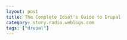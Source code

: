 ```yaml
---
layout: post
title: The Complete Idiot's Guide to Drupal
category: story.radio.weblogs.com
tags: ["drupal"]
---
```

<head>
<meta http-equiv="Content-Type" content="text/html; charset=UTF-8">
    <meta http-equiv="Expires" content="Mon, 01 Jan 1990 01:00:00 GMT">
    <title>The Complete Idiot's Guide to Drupal</title>
    <style type="text/css">
      body {
        margin-top: 0px;
        margin-left: 0px;
        margin-right: 0px;
        margin-bottom: 0px;
        }

      body, td, p {
        font-family: verdana, sans-serif;
        font-size: 90%;
        }

      h2 { 
        font-family: Verdana, Arial, Helvetica, sans-serif; font-size: 24px; font-weight: bold
        }
      .header {
        font-family: Verdana, Arial, Helvetica, sans-serif; font-size: 40px; font-weight: bold
        }
      .realsmall {
        font-family: Verdana, Arial, Helvetica, sans-serif; font-size: 9px;
        }
      .small {
        font-family: Verdana, Arial, Helvetica, sans-serif; font-size: 10px;
        }
      </style>
    </head>

| 

 |

| ![](http://radio.weblogs.com/0103807/images/trans60x60.gif)  
 | Last updated: 6/16/2002; 10:20:35 AM  
 | ![](http://radio.weblogs.com/0103807/images/trans60x60.gif) |

| ![](http://radio.weblogs.com/0103807/images/trans60x1.gif)  
 | 

<font size="+3"><b><a href="http://radio.weblogs.com/0103807/" style="color:black; text-decoration:none">The FuzzyBlog!</a></b></font>  
_Marketing 101. Consulting 101. PHP Consulting. Random geeky stuff. I Blog Therefore I Am._

<font size="+1"><b>The Complete Idiot's Guide to Drupal</b></font>

Drupal is a very, very cool blogging / community platform for building web applications.&nbsp; This document is my first attempt to really grok (i.e. understand) Drupal.&nbsp; This document is written in a Question and Answer model that parallels my own learning curve.

&nbsp;

Q: What are the key websites for Drupal?

A: Look at:

- [http://natrak.net/](http://natrak.net/)&nbsp; -- personal blog for Kjartan, one of the authors / project leads
- [http://drupal.com/](http://drupal.com/) -- the software itself
- [http://drop.org/](http://drop.org/) -- a sample community site built using Drupal
- [http://www.buytaert.net/](http://www.buytaert.net/) -- personal site for Dries the project founder

&nbsp;

Q: Is there documentation?&nbsp;

A: Yes.&nbsp; Here: [http://www.drop.org/module.php?mod=book&amp](http://www.drop.org/module.php?mod=book&amp);op=feed&id=703

&nbsp;

Q:

A:

&nbsp;

&nbsp;

  
  

<script language="JavaScript" type="text/javascript"><!--
	var imageUrl = "http://subhonker6.userland.com/weblogStats/count.gif";
	var imageTag = "<img src=\"" + imageUrl + "?group=radio1&usernum=103807&referer=" + escape (document.referrer) + "\" height=\"1\" width=\"1\">";
	document.write (imageTag);
	//--></script>

 | ![](http://radio.weblogs.com/0103807/images/trans60x1.gif)  
 |
| ![](http://radio.weblogs.com/0103807/images/trans60x60.gif)  
 | Copyright 2002 © The FuzzyStuff  
 | ![](http://radio.weblogs.com/0103807/images/trans60x60.gif)  
 |

